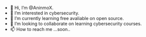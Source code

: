 - 👋 Hi, I’m @AninmoX.
- 👀 I’m interested in cybersecurity.
- 🌱 I’m currently learning free avaliable on open source.
- 💞️ I’m looking to collaborate on learning cybersecurity courses.
- 📫 How to reach me ...soon..

<!---
AninmoX/AninmoX is a ✨ special ✨ repository because its `README.md` (this file) appears on your GitHub profile.
You can click the Preview link to take a look at your changes.
--->
